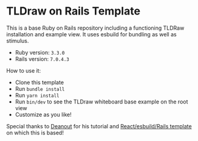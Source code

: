 # TLDraw on Rails Template

This is a base Ruby on Rails repository including a functioning TLDRaw
installation and example view. It uses esbuild for bundling as well as stimulus.

- Ruby version: `3.3.0`
- Rails version: `7.0.4.3`

How to use it:

- Clone this template
- Run `bundle install`
- Run `yarn install`
- Run `bin/dev` to see the TLDraw whiteboard base example on the root view
- Customize as you like!

Special thanks to [Deanout](https://github.com/Deanout) for his tutorial and
[React/esbuild/Rails template](https://github.com/Deanout/react-esbuild-rails) on which this
is based!
